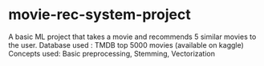 # movie-rec-system-project
A basic ML project that takes a movie and recommends 5 similar movies to the user. 
Database used : TMDB top 5000 movies (available on kaggle)
Concepts used: Basic preprocessing, Stemming, Vectorization
